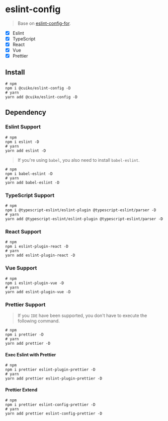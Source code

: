 # eslint-config

> Base on [eslint-config-for](https://github.com/kkfor/eslint-config-for).

- [x] Eslint
- [x] TypeScript
- [x] React
- [x] Vue
- [x] Prettier

## Install

```shell
# npm
npm i @cuiko/eslint-config -D
# yarn
yarn add @cuiko/eslint-config -D
```

## Dependency

### Eslint Support

```shell
# npm
npm i eslint -D
# yarn
yarn add eslint -D
```

> If you're using `babel`, you also need to install `babel-eslint`.

```shell
# npm
npm i babel-eslint -D
# yarn
yarn add babel-eslint -D
```

### TypeScript Support

```shell
# npm
npm i @typescript-eslint/eslint-plugin @typescript-eslint/parser -D
# yarn
yarn add @typescript-eslint/eslint-plugin @typescript-eslint/parser -D
```

### React Support

```shell
# npm
npm i eslint-plugin-react -D
# yarn
yarn add eslint-plugin-react -D
```

### Vue Support

```shell
# npm
npm i eslint-plugin-vue -D
# yarn
yarn add eslint-plugin-vue -D
```

### Prettier Support

> If you `IDE` have been supported, you don't have to execute the following command.

```shell
# npm
npm i prettier -D
# yarn
yarn add prettier -D
```

#### Exec Eslint with Prettier

```shell
# npm
npm i prettier eslint-plugin-prettier -D
# yarn
yarn add prettier eslint-plugin-prettier -D
```

#### Prettier Extend

```shell
# npm
npm i prettier eslint-config-prettier -D
# yarn
yarn add prettier eslint-config-prettier -D
```